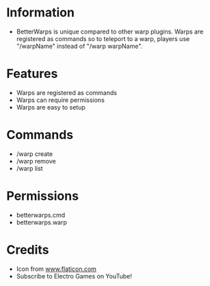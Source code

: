 # Information 
- BetterWarps is unique compared to other warp plugins. Warps are registered as commands so to teleport to a warp, players use "/warpName" instead of "/warp warpName".
# Features
- Warps are registered as commands
- Warps can require permissions
- Warps are easy to setup
# Commands
- /warp create
- /warp remove
- /warp list
# Permissions
- betterwarps.cmd
- betterwarps.warp
# Credits
- Icon from www.flaticon.com
- Subscribe to Electro Games on YouTube!
